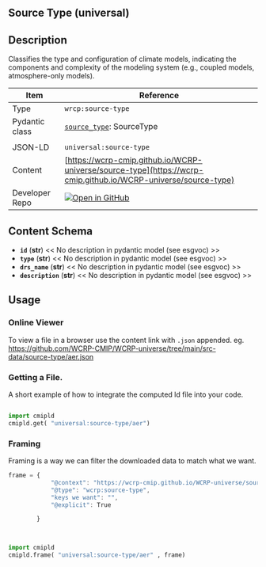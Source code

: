 

<section id="description">

# Source Type  (universal)

## Description
Classifies the type and configuration of climate models, indicating the components and complexity of the modeling system (e.g., coupled models, atmosphere-only models).


</section>



<section id="info">


| Item | Reference |
| --- | --- |
| Type | `wrcp:source-type` |
| Pydantic class | [`source_type`](https://github.com/ESGF/esgf-vocab/blob/main/src/esgvoc/api/data_descriptors/source_type.py): SourceType |
| | |
| JSON-LD | `universal:source-type` |
| Content | [https://wcrp-cmip.github.io/WCRP-universe/source-type](https://wcrp-cmip.github.io/WCRP-universe/source-type) |
| Developer Repo | [![Open in GitHub](https://img.shields.io/badge/Open-GitHub-blue?logo=github&style=flat-square)](https://github.com/WCRP-CMIP/WCRP-universe/tree/main/src-data/source-type) |


</section>
    
<section id="schema">

## Content Schema

- **`id`** (**str**) 
  << No description in pydantic model (see esgvoc) >>
- **`type`** (**str**) 
  << No description in pydantic model (see esgvoc) >>
- **`drs_name`** (**str**) 
  << No description in pydantic model (see esgvoc) >>
- **`description`** (**str**) 
  << No description in pydantic model (see esgvoc) >>





</section>   

<section id="usage">

## Usage

### Online Viewer 
To view a file in a browser use the content link with `.json` appended. 
eg. https://github.com/WCRP-CMIP/WCRP-universe/tree/main/src-data/source-type/aer.json

### Getting a File. 

A short example of how to integrate the computed ld file into your code. 

```python

import cmipld
cmipld.get( "universal:source-type/aer")

```

### Framing
Framing is a way we can filter the downloaded data to match what we want. 
```js
frame = {
            "@context": "https://wcrp-cmip.github.io/WCRP-universe/source-type/_context_",
            "@type": "wcrp:source-type",
            "keys we want": "",
            "@explicit": True

        }
        
```

```python

import cmipld
cmipld.frame( "universal:source-type/aer" , frame)

```
</section>

    